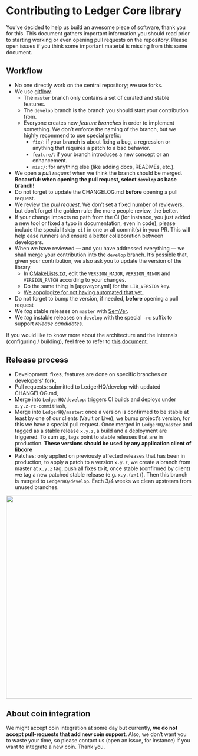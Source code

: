 # Contributing to Ledger Core library

You’ve decided to help us build an awesome piece of software, thank you for this. This document
gathers important information you should read prior to starting working or even opening pull
requests on the repository. Please open issues if you think some important material is missing from
this same document.

## Workflow

  - No one directly work on the central repository; we use forks.
  - We use [gitflow].
    - The `master` branch only contains a set of curated and stable features.
    - The `develop` branch is the branch you should start your contribution from.
    - Everyone creates new *feature branches* in order to implement something. We don’t enforce the
      naming of the branch, but we highly recommend to use special prefix:
        - `fix/`: if your branch is about fixing a bug, a regression or anything that requires a
          patch to a bad behavior.
        - `feature/`: if your branch introduces a new concept or an enhancement.
        - `misc/`: for anything else (like adding docs, READMEs, etc.).
  - We open a *pull request* when we think the branch should be merged. **Becareful: when opening
    the pull request, select `develop` as base branch!**
  - Do not forget to update the CHANGELOG.md **before** opening a pull request.
  - We review the *pull request*. We don’t set a fixed number of reviewers, but don’t forget the
    golden rule: the more people review, the better.
  - If your change impacts no path from the CI (for instance, you just added a new tool or fixed a
    typo in documentation, even in code), please include the special `[skip ci]` in one or all
    commit(s) in your PR. This will help ease runners and ensure a better collaboration between
    developers.
  - When we have reviewed — and you have addressed everything — we shall merge your contribution
    into the `develop` branch. It’s possible that, given your contribution, we also ask you to
    update the version of the library.
      - In [CMakeLists.txt], edit the `VERSION_MAJOR`, `VERSION_MINOR` and `VERSION_PATCH` according
        to your changes.
      - Do the same thing in [appveyor.yml] for the `LIB_VERSION` key.
      - [We appologize for not having automated that yet.](#117)
  - Do not forget to bump the version, if needed, **before** opening a pull request
  - We *tag* stable releases on `master` with [SemVer].
  - We *tag* instable releases on `develop` with the special `-rc` suffix to support *release
    candidates*.

If you would like to know more about the architecture and the internals (configuring / building),
feel free to refer to [this document](doc/architecture.md).

## Release process
  - Development: fixes, features are done on specific branches on developers' fork,
  - Pull requests: submitted to LedgerHQ/develop with updated CHANGELOG.md,
  - Merge into `LedgerHQ/develop`: triggers CI builds and deploys under `x.y.z-rc-commitHash`,
  - Merge into `LedgerHQ/master`: once a version is confirmed to be stable at least by one of our clients
    (Vault or Live), we bump project’s version, for this we have a special pull request. Once merged in
    `LedgerHQ/master` and tagged as a stable release `x.y.z`, a build and a deployment are triggered.
    To sum up, tags point to stable releases that are in production. **These versions should be used by any application
    client of libcore**
  - Patches: only applied on previously affected releases that has been in production, to apply a patch to a version `x.y.z`,
    we create a branch from master at `x.y.z` tag, push all fixes to it, once stable (confirmed by client)
    we tag a new patched stable release (e.g. `x.y.(z+1)`). Then this branch is merged to `LedgerHQ/develop`.
    Each 3/4 weeks we clean upstream from unused branches.

<p align="center">
 <img src="/ressources/patch.png" width="550"/>
</p>

## About coin integration

We might accept coin integration at some day but currently, **we do not accept pull-requests that add
new coin support**. Also, we don’t want you to waste your time, so please contact us (open an issue,
for instance) if you want to integrate a new coin. Thank you.

[gitflow]: https://fr.atlassian.com/git/tutorials/comparing-workflows/gitflow-workflow
[SemVer]: https://semver.org
[CMakeLists.txt]: ./CMakeLists.txt
